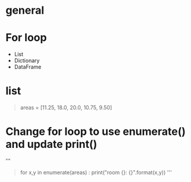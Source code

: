 # general
# For loop
* List
* Dictionary
* DataFrame

# list
> areas = [11.25, 18.0, 20.0, 10.75, 9.50]

# Change for loop to use enumerate() and update print()
'''
> for x,y in enumerate(areas) :
>    print("room {}: {}".format(x,y))
'''

